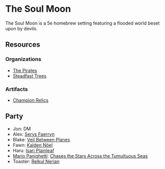 # The Soul Moon

The Soul Moon is a 5e homebrew setting featuring a flooded world beset upon by devils.

## Resources

### Organizations

- [The Pirates](organizations/pirates/pirates.md)
- [Steadfast Trees](organizations/steadfast-trees/steadfast-trees.md)

### Artifacts

- [Champion Relics](artifacts/champion-relics.md)

## Party

- Jon: DM
- Alex: [Serys Faerryn](organizations/pirates/members/serys-faerryn.md)
- Blake: [Veil Between Planes](organizations/pirates/members/veil-between-planes.md)
- Fawn: [Kalden Nöel](organizations/pirates/members/kalden-noel.md)
- Haru: [Isari Plainleaf](organizations/pirates/members/isari-plainleaf.md)
- [Mario Panighetti](https://mario.panighetti.net): [Chases the Stars Across the Tumultuous Seas](organizations/pirates/members/chases-the-stars-across-the-tumultuous-seas.md)
- Toaster: [Relkul Nerian](organizations/pirates/members/relkul-nerian.md)
